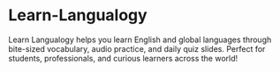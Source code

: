 # Learn-Langualogy
Learn Langualogy helps you learn English and global languages through bite-sized vocabulary, audio practice, and daily quiz slides. Perfect for students, professionals, and curious learners across the world!

